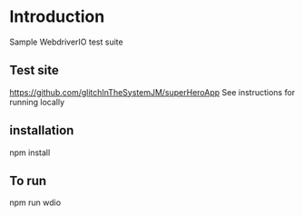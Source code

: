 # Introduction

Sample WebdriverIO test suite

## Test site

https://github.com/glitchInTheSystemJM/superHeroApp
See instructions for running locally

## installation

npm install

## To run

npm run wdio
